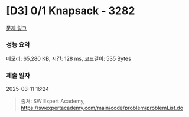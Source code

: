 # [D3] 0/1 Knapsack - 3282 

[문제 링크](https://swexpertacademy.com/main/code/problem/problemDetail.do?contestProbId=AWBJAVpqrzQDFAWr) 

### 성능 요약

메모리: 65,280 KB, 시간: 128 ms, 코드길이: 535 Bytes

### 제출 일자

2025-03-11 16:24



> 출처: SW Expert Academy, https://swexpertacademy.com/main/code/problem/problemList.do